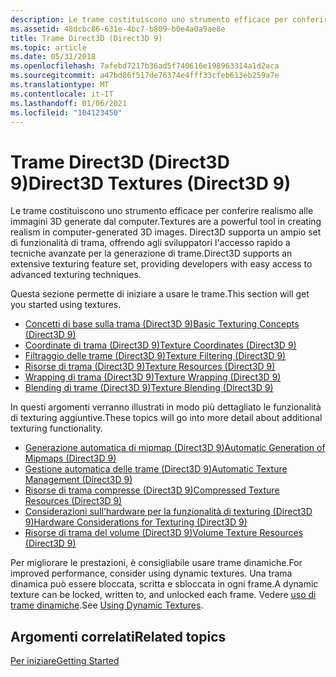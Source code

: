 ```yaml
---
description: Le trame costituiscono uno strumento efficace per conferire realismo alle immagini 3D generate dal computer. Direct3D supporta un ampio set di funzionalità di trama, offrendo agli sviluppatori l'accesso rapido a tecniche avanzate per la generazione di trame.
ms.assetid: 48dcbc86-631e-4bc7-b809-b0e4a0a9ae8e
title: Trame Direct3D (Direct3D 9)
ms.topic: article
ms.date: 05/31/2018
ms.openlocfilehash: 7afebd7217b36ad5f740616e198963314a1d2aca
ms.sourcegitcommit: a47bd86f517de76374e4fff33cfeb613eb259a7e
ms.translationtype: MT
ms.contentlocale: it-IT
ms.lasthandoff: 01/06/2021
ms.locfileid: "104123450"
---
```

# <a name="direct3d-textures-direct3d-9"></a><span data-ttu-id="72470-104">Trame Direct3D (Direct3D 9)</span><span class="sxs-lookup"><span data-stu-id="72470-104">Direct3D Textures (Direct3D 9)</span></span>

<span data-ttu-id="72470-105">Le trame costituiscono uno strumento efficace per conferire realismo alle immagini 3D generate dal computer.</span><span class="sxs-lookup"><span data-stu-id="72470-105">Textures are a powerful tool in creating realism in computer-generated 3D images.</span></span> <span data-ttu-id="72470-106">Direct3D supporta un ampio set di funzionalità di trama, offrendo agli sviluppatori l'accesso rapido a tecniche avanzate per la generazione di trame.</span><span class="sxs-lookup"><span data-stu-id="72470-106">Direct3D supports an extensive texturing feature set, providing developers with easy access to advanced texturing techniques.</span></span>

<span data-ttu-id="72470-107">Questa sezione permette di iniziare a usare le trame.</span><span class="sxs-lookup"><span data-stu-id="72470-107">This section will get you started using textures.</span></span>

-   [<span data-ttu-id="72470-108">Concetti di base sulla trama (Direct3D 9)</span><span class="sxs-lookup"><span data-stu-id="72470-108">Basic Texturing Concepts (Direct3D 9)</span></span>](basic-texturing-concepts.md)
-   [<span data-ttu-id="72470-109">Coordinate di trama (Direct3D 9)</span><span class="sxs-lookup"><span data-stu-id="72470-109">Texture Coordinates (Direct3D 9)</span></span>](texture-coordinates.md)
-   [<span data-ttu-id="72470-110">Filtraggio delle trame (Direct3D 9)</span><span class="sxs-lookup"><span data-stu-id="72470-110">Texture Filtering (Direct3D 9)</span></span>](texture-filtering.md)
-   [<span data-ttu-id="72470-111">Risorse di trama (Direct3D 9)</span><span class="sxs-lookup"><span data-stu-id="72470-111">Texture Resources (Direct3D 9)</span></span>](texture-resources.md)
-   [<span data-ttu-id="72470-112">Wrapping di trama (Direct3D 9)</span><span class="sxs-lookup"><span data-stu-id="72470-112">Texture Wrapping (Direct3D 9)</span></span>](texture-wrapping.md)
-   [<span data-ttu-id="72470-113">Blending di trame (Direct3D 9)</span><span class="sxs-lookup"><span data-stu-id="72470-113">Texture Blending (Direct3D 9)</span></span>](texture-blending.md)

<span data-ttu-id="72470-114">In questi argomenti verranno illustrati in modo più dettagliato le funzionalità di texturing aggiuntive.</span><span class="sxs-lookup"><span data-stu-id="72470-114">These topics will go into more detail about additional texturing functionality.</span></span>

-   [<span data-ttu-id="72470-115">Generazione automatica di mipmap (Direct3D 9)</span><span class="sxs-lookup"><span data-stu-id="72470-115">Automatic Generation of Mipmaps (Direct3D 9)</span></span>](automatic-generation-of-mipmaps.md)
-   [<span data-ttu-id="72470-116">Gestione automatica delle trame (Direct3D 9)</span><span class="sxs-lookup"><span data-stu-id="72470-116">Automatic Texture Management (Direct3D 9)</span></span>](automatic-texture-management.md)
-   [<span data-ttu-id="72470-117">Risorse di trama compresse (Direct3D 9)</span><span class="sxs-lookup"><span data-stu-id="72470-117">Compressed Texture Resources (Direct3D 9)</span></span>](compressed-texture-resources.md)
-   [<span data-ttu-id="72470-118">Considerazioni sull'hardware per la funzionalità di texturing (Direct3D 9)</span><span class="sxs-lookup"><span data-stu-id="72470-118">Hardware Considerations for Texturing (Direct3D 9)</span></span>](hardware-considerations-for-texturing.md)
-   [<span data-ttu-id="72470-119">Risorse di trama del volume (Direct3D 9)</span><span class="sxs-lookup"><span data-stu-id="72470-119">Volume Texture Resources (Direct3D 9)</span></span>](volume-texture-resources.md)

<span data-ttu-id="72470-120">Per migliorare le prestazioni, è consigliabile usare trame dinamiche.</span><span class="sxs-lookup"><span data-stu-id="72470-120">For improved performance, consider using dynamic textures.</span></span> <span data-ttu-id="72470-121">Una trama dinamica può essere bloccata, scritta e sbloccata in ogni frame.</span><span class="sxs-lookup"><span data-stu-id="72470-121">A dynamic texture can be locked, written to, and unlocked each frame.</span></span> <span data-ttu-id="72470-122">Vedere [uso di trame dinamiche](performance-optimizations.md).</span><span class="sxs-lookup"><span data-stu-id="72470-122">See [Using Dynamic Textures](performance-optimizations.md).</span></span>

## <a name="related-topics"></a><span data-ttu-id="72470-123">Argomenti correlati</span><span class="sxs-lookup"><span data-stu-id="72470-123">Related topics</span></span>

<dl> <dt>

[<span data-ttu-id="72470-124">Per iniziare</span><span class="sxs-lookup"><span data-stu-id="72470-124">Getting Started</span></span>](getting-started.md)
</dt> </dl>

 

 



